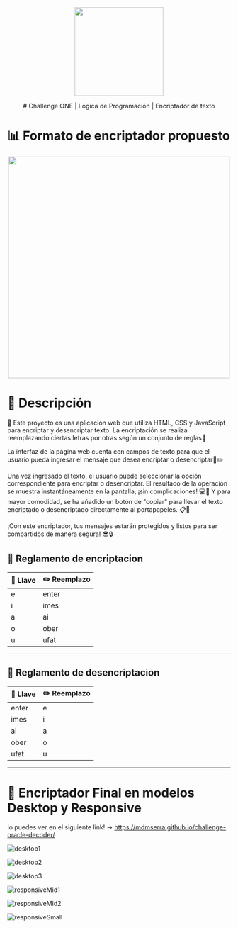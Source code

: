 <div align="center"><img src="https://raw.githubusercontent.com/patrickwebsdev/Encriptador-Oracle-Alura/master/img/one.png" width="200"/></div>
<p align="center" >
    # Challenge ONE | Lógica de Programación | Encriptador de texto
</p>

# 📊 Formato de encriptador propuesto
<p align="center" >
     <img width="500" heigth="300" src="https://user-images.githubusercontent.com/91544872/157673573-5e781ce9-601c-4ea3-9db1-b60bebf717aa.png">
</p>


# 📝 Descripción

🔐 Este proyecto es una aplicación web que utiliza HTML, CSS y JavaScript para encriptar y desencriptar texto. La encriptación se realiza reemplazando ciertas letras por otras según un conjunto de reglas📜

La interfaz de la página web cuenta con campos de texto para que el usuario pueda ingresar el mensaje que desea encriptar o desencriptar📝✏️

Una vez ingresado el texto, el usuario puede seleccionar la opción correspondiente para encriptar o desencriptar. El resultado de la operación se muestra instantáneamente en la pantalla, ¡sin complicaciones! 💻📲 Y para mayor comodidad, se ha añadido un botón de "copiar" para llevar el texto encriptado o desencriptado directamente al portapapeles. 📋🔁

¡Con este encriptador, tus mensajes estarán protegidos y listos para ser compartidos de manera segura! 😎🔒


## 📒 Reglamento de encriptacion
| 🔑 Llave | ✏️ Reemplazo |
|-----------|-----------|
| e | enter |
| i | imes |
| a | ai |
| o | ober |
| u | ufat |

---

## 📒 Reglamento de desencriptacion
| 🔑 Llave | ✏️ Reemplazo |
|-----------|-----------|
| enter | e |
| imes | i |
| ai | a |
| ober | o |
| ufat | u |

---

# 🚀 Encriptador Final en modelos Desktop y Responsive 
lo puedes ver en el siguiente link! ->  https://mdmserra.github.io/challenge-oracle-decoder/

![desktop1](https://github.com/MDMSerra/challenge-oracle-decoder/assets/122322927/4ab76115-0d22-41bc-b9a8-c67b7a767b84)

![desktop2](https://github.com/MDMSerra/challenge-oracle-decoder/assets/122322927/2d56bd1a-bde1-4e04-8169-b1015fd901b6)

![desktop3](https://github.com/MDMSerra/challenge-oracle-decoder/assets/122322927/9a3bf440-e5e5-4840-8cda-082488138d37)

![responsiveMid1](https://github.com/MDMSerra/challenge-oracle-decoder/assets/122322927/5350ae74-e152-4cf9-96b7-6582c50fbe66)

![responsiveMid2](https://github.com/MDMSerra/challenge-oracle-decoder/assets/122322927/1eb803e9-6f7b-4a61-ac1c-86ff4f1a5171)

![responsiveSmall](https://github.com/MDMSerra/challenge-oracle-decoder/assets/122322927/71be506c-fc0f-48fa-b99a-b49dea7715a6)


